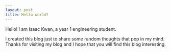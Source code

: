 ```yaml
---
layout: post
title: Hello world!
---
```


Hello! I am Isaac Kwan, a year 1 engineering student.

I created this blog just to share some random thoughts that pop in my mind. Thanks for visiting my blog and I hope that you will find this blog interesting.